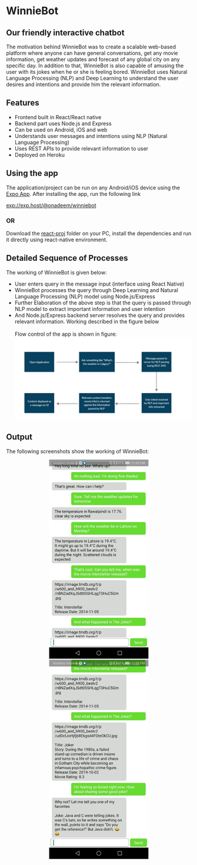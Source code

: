 # WinnieBot
## Our friendly interactive chatbot

The motivation behind WinnieBot was to create a scalable web-based platform where anyone can have general conversations, get any movie information, get weather updates and forecast of any global city on any specific day. In addition to that, WinnieBot is also capable of amusing the user with its jokes when he or she is feeling bored. WinnieBot uses Natural Language Processing (NLP) and Deep Learning to understand the user desires and intentions and provide him the relevant information.

## Features
  * Frontend built in React/React native
  * Backend part uses Node.js and Express
  * Can be used on Android, iOS and web
  * Understands user messages and intentions using NLP (Natural Language Processing)
  * Uses REST APIs to provide relevant information to user
  * Deployed on Heroku

## Using the app

The application/project can be run on any Android/iOS device using the [Expo App](https://expo.io/tools). After installing the app, run the following link

[exp://exp.host/@onadeem/winniebot](exp://exp.host/@onadeem/winniebot)

### OR

Download the [react-proj](/react-proj) folder on your PC, install the dependencies and run it directly using react-native environment.


## Detailed Sequence of Processes

The working of WinnieBot is given below:
  * User enters query in the message input (interface using React Native)
  * WinnieBot processes the query through Deep Learning and Natural Language Processing (NLP) model using Node.js/Express
  * Further Elaboration of the above step is that the query is passed through NLP model to extract important information and user intention
  * And Node.js/Express backend server resolves the query and provides relevant information. Working described in the figure below <br/><br/>
  Flow control of the app is shown in figure:
  ![flow control](/output/flow_control.JPG)
## Output

The following screenshots show the working of WinnieBot:

<p align="center">
<img src = "/output/s1.jpg" width=270 height=540><img src = "/output/s2.jpg" width=270 height=540>
</p>
